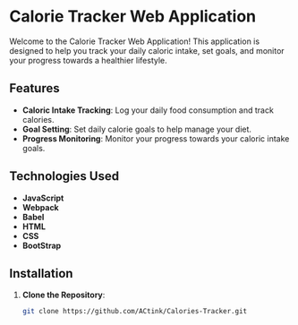 # Calorie Tracker Web Application

Welcome to the Calorie Tracker Web Application! This application is designed to help you track your daily caloric intake, set goals, and monitor your progress towards a healthier lifestyle.

## Features

- **Caloric Intake Tracking**: Log your daily food consumption and track calories.
- **Goal Setting**: Set daily calorie goals to help manage your diet.
- **Progress Monitoring**: Monitor your progress towards your caloric intake goals.

## Technologies Used

- **JavaScript**
- **Webpack**
- **Babel**
- **HTML**
- **CSS**
- **BootStrap**

## Installation

1. **Clone the Repository**:
   ```sh
   git clone https://github.com/ACtink/Calories-Tracker.git
